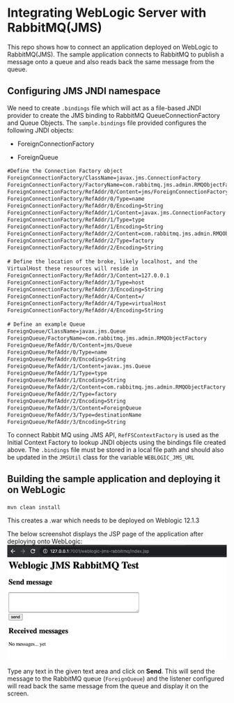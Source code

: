# Integrating WebLogic Server with RabbitMQ(JMS)
This repo shows how to connect an application deployed on WebLogic to RabbitMQ(JMS). The sample application connects to RabbitMQ to publish a message onto a queue and also reads back the same message from the queue.

## Configuring JMS JNDI namespace

We need to create `.bindings` file which will act as a file-based JNDI provider to create the JMS binding to RabbitMQ QueueConnectionFactory and Queue Objects.
The `sample.bindings` file provided configures the following JNDI objects:

* ForeignConnectionFactory

* ForeignQueue

```
#Define the Connection Factory object
ForeignConnectionFactory/ClassName=javax.jms.ConnectionFactory
ForeignConnectionFactory/FactoryName=com.rabbitmq.jms.admin.RMQObjectFactory
ForeignConnectionFactory/RefAddr/0/Content=jms/ForeignConnectionFactory
ForeignConnectionFactory/RefAddr/0/Type=name
ForeignConnectionFactory/RefAddr/0/Encoding=String
ForeignConnectionFactory/RefAddr/1/Content=javax.jms.ConnectionFactory
ForeignConnectionFactory/RefAddr/1/Type=type
ForeignConnectionFactory/RefAddr/1/Encoding=String
ForeignConnectionFactory/RefAddr/2/Content=com.rabbitmq.jms.admin.RMQObjectFactory
ForeignConnectionFactory/RefAddr/2/Type=factory
ForeignConnectionFactory/RefAddr/2/Encoding=String

# Define the location of the broke, likely localhost, and the VirtualHost these resources will reside in
ForeignConnectionFactory/RefAddr/3/Content=127.0.0.1
ForeignConnectionFactory/RefAddr/3/Type=host
ForeignConnectionFactory/RefAddr/3/Encoding=String
ForeignConnectionFactory/RefAddr/4/Content=/
ForeignConnectionFactory/RefAddr/4/Type=virtualHost
ForeignConnectionFactory/RefAddr/4/Encoding=String

# Define an example Queue
ForeignQueue/ClassName=javax.jms.Queue
ForeignQueue/FactoryName=com.rabbitmq.jms.admin.RMQObjectFactory
ForeignQueue/RefAddr/0/Content=jms/Queue
ForeignQueue/RefAddr/0/Type=name
ForeignQueue/RefAddr/0/Encoding=String
ForeignQueue/RefAddr/1/Content=javax.jms.Queue
ForeignQueue/RefAddr/1/Type=type
ForeignQueue/RefAddr/1/Encoding=String
ForeignQueue/RefAddr/2/Content=com.rabbitmq.jms.admin.RMQObjectFactory
ForeignQueue/RefAddr/2/Type=factory
ForeignQueue/RefAddr/2/Encoding=String
ForeignQueue/RefAddr/3/Content=ForeignQueue
ForeignQueue/RefAddr/3/Type=destinationName
ForeignQueue/RefAddr/3/Encoding=String
```

To connect Rabbit MQ using JMS API, `RefFSContextFactory` is used as the Initial Context Factory to lookup JNDI objects using the bindings file created above.
The `.bindings` file must be stored in a local file path and should also be updated in the `JMSUtil` class for the variable `WEBLOGIC_JMS_URL` 

## Building the sample application and deploying it on WebLogic

`mvn clean install`

This creates a .war which needs to be deployed on Weblogic 12.1.3

The below screenshot displays the JSP page of the application after deploying onto WebLogic:
![JSP Frontend](/images/JSP_Frontend.png)

Type any text in the given text area and click on **Send**. This will send the message to the RabbitMQ queue (`ForeignQueue`) and the listener configured will read back the same message from the queue and display it on the screen.

